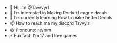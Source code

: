 - 👋 Hi, I’m @Tavvvyrl
- 👀 I’m interested in Making Rocket League decals
- 🌱 I’m currently learning How to make better Decals
- 📫 How to reach me my discord Tavvy.rl
- 😄 Pronouns: he/him
- ⚡ Fun fact: I'm 17 and love games

<!---
Tavvvyrl/Tavvvyrl is a ✨ special ✨ repository because its `README.md` (this file) appears on your GitHub profile.
You can click the Preview link to take a look at your changes.
--->
